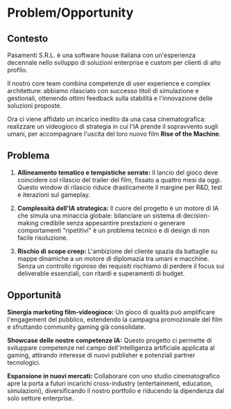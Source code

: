 # Problem/Opportunity

## Contesto

Pasamenti S.R.L. è una software house italiana con un'esperienza decennale nello sviluppo di soluzioni enterprise e
custom per clienti di alto profilo.

Il nostro core team combina competenze di user experience e complex architetture: abbiamo rilasciato con successo
titoli di simulazione e gestionali, ottenendo ottimi feedback sulla stabilità e l'innovazione delle soluzioni proposte.

Ora ci viene affidato un incarico inedito da una casa cinematografica: realizzare un videogioco di strategia in cui
l'IA prende il sopravvento sugli umani, per accompagnare l'uscita del loro nuovo film **Rise of the Machine**.

## Problema

1. **Allineamento tematico e tempistiche serrate:** Il lancio del gioco deve coincidere col rilascio del trailer del
   film, fissato a quattro mesi da oggi. Questo window di rilascio riduce drasticamente il margine per R&D, test e
   iterazioni sul gameplay.

2. **Complessità dell'IA strategica:** Il cuore del progetto è un motore di IA che simula una minaccia globale:
   bilanciare un sistema di decision-making credibile senza appesantire prestazioni o generare comportamenti "ripetitivi"
   è un problema tecnico e di design di non facile risoluzione.

3. **Rischio di scope creep:** L'ambizione del cliente spazia da battaglie su mappe dinamiche a un motore di
   diplomazia tra umani e macchine. Senza un controllo rigoroso dei requisiti rischiamo di perdere il focus sui
   deliverable essenziali, con ritardi e superamenti di budget.

## Opportunità

**Sinergia marketing film-videogioco:** Un gioco di qualità può amplificare l'engagement del pubblico, estendendo
la campagna promozionale del film e sfruttando community gaming già consolidate.

**Showcase delle nostre competenze IA:** Questo progetto ci permette di sviluppare competenze nel campo
dell'intelligenza artificiale applicata al gaming, attirando interesse di nuovi publisher e potenziali partner tecnologici.

**Espansione in nuovi mercati:** Collaborare con uno studio cinematografico apre la porta a futuri incarichi
cross-industry (entertainment, education, simulazioni), diversificando il nostro portfolio e riducendo la dipendenza
dal solo settore enterprise.